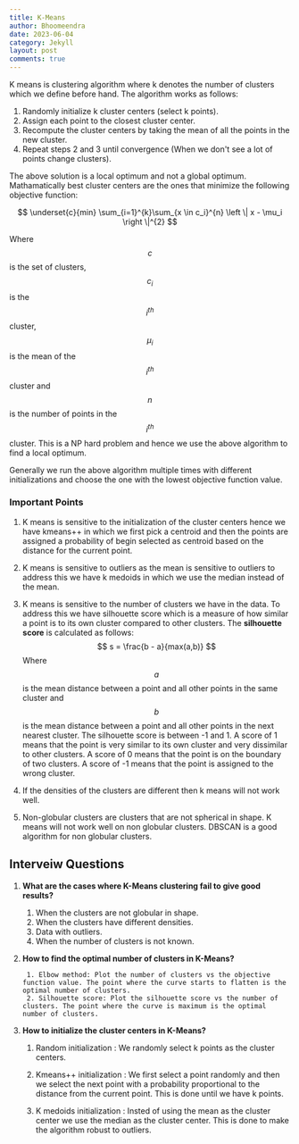 ```yaml
---
title: K-Means
author: Bhoomeendra 
date: 2023-06-04
category: Jekyll
layout: post
comments: true
---
```


K means is clustering algorithm where k denotes the number of clusters which we define before hand. The algorithm works as follows:

1. Randomly initialize k cluster centers (select k points).
2. Assign each point to the closest cluster center.
3. Recompute the cluster centers by taking the mean of all the points in the new cluster.
4. Repeat steps 2 and 3 until convergence (When we don't see a lot of points change clusters).

The above solution is a local optimum and not a global optimum. Mathamatically best cluster centers are the ones that minimize the following objective function:

$$ \underset{c}{min} \sum_{i=1}^{k}\sum_{x \in c_i}^{n} \left \| x - \mu_i \right \|^{2} $$

Where $$c$$ is the set of clusters, $$c_i$$ is the $$i^{th}$$ cluster, $$\mu_i$$ is the mean of the $$i^{th}$$ cluster and $$n$$ is the number of points in the $$i^{th}$$ cluster. This is a NP hard problem and hence we use the above algorithm to find a local optimum.

Generally we run the above algorithm multiple times with different initializations and choose the one with the lowest objective function value.

### Important Points
1. K means is sensitive to the initialization of the cluster centers hence we have kmeans++ in which we first pick a centroid and then the points are assigned a probability of begin selected as centroid based on the distance for the current point.

2. K means is sensitive to outliers as the mean is sensitive to outliers to address this we have k medoids in which we use the median instead of the mean.

3. K means is sensitive to the number of clusters we have in the data. To address this we have silhouette score which is a measure of how similar a point is to its own cluster compared to other clusters. The __silhouette score__ is calculated as follows: $$ s = \frac{b - a}{max(a,b)} $$ Where $$a$$ is the mean distance between a point and all other points in the same cluster and $$b$$ is the mean distance between a point and all other points in the next nearest cluster. The silhouette score is between -1 and 1. A score of 1 means that the point is very similar to its own cluster and very dissimilar to other clusters. A score of 0 means that the point is on the boundary of two clusters. A score of -1 means that the point is assigned to the wrong cluster.

4. If the densities of the clusters are different then k means will not work well.

5. Non-globular clusters are clusters that are not spherical in shape. K means will not work well on non globular clusters. DBSCAN is a good algorithm for non globular clusters.


## Interveiw Questions

1. __What are the cases where K-Means clustering fail to give good results?__

    1. When the clusters are not globular in shape.
    2. When the clusters have different densities.
    3. Data with outliers.
    4. When the number of clusters is not known.

2. __How to find the optimal number of clusters in K-Means?__
    
        1. Elbow method: Plot the number of clusters vs the objective function value. The point where the curve starts to flatten is the optimal number of clusters.
        2. Silhouette score: Plot the silhouette score vs the number of clusters. The point where the curve is maximum is the optimal number of clusters.

3. __How to initialize the cluster centers in K-Means?__

    1. Random initialization : We randomly select k points as the cluster centers.
    
    2. Kmeans++ initialization : We first select a point randomly and then we select the next point with a probability proportional to the distance from the current point. This is done until we have k points.
    
    3. K medoids initialization : Insted of using the mean as the cluster center we use the median as the cluster center. This is done to make the algorithm robust to outliers.


